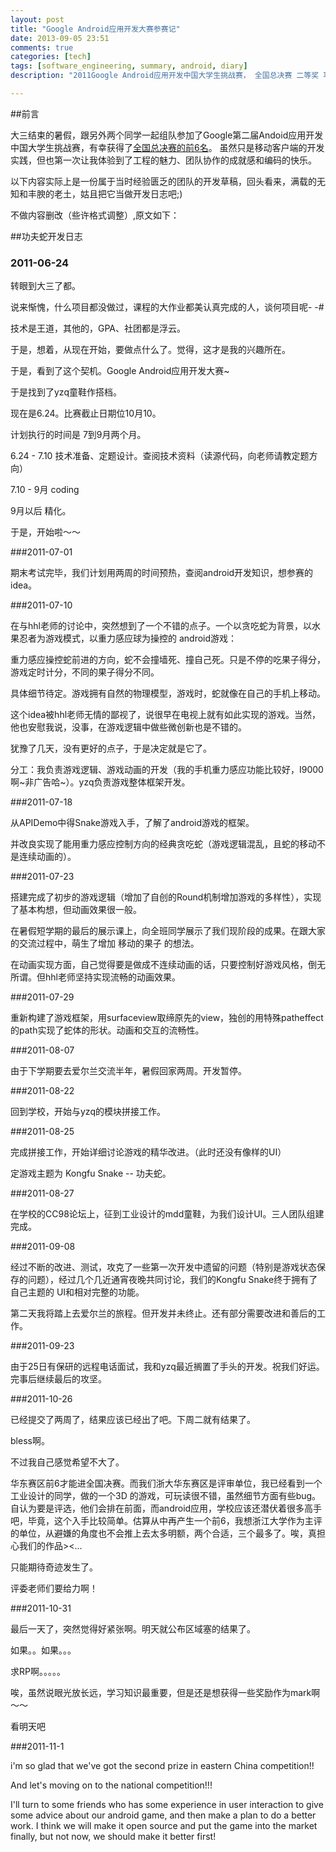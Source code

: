 ```yaml
---
layout: post
title: "Google Android应用开发大赛参赛记"
date: 2013-09-05 23:51
comments: true
categories: [tech]
tags: [software_engineering, summary, android, diary]
description: "2011Google Android应用开发中国大学生挑战赛， 全国总决赛 二等奖 功夫蛇  申亚鹏  叶志强  毛愚晰"

---
```


##前言

大三结束的暑假，跟另外两个同学一起组队参加了Google第二届Andoid应用开发中国大学生挑战赛，有幸获得了[全国总决赛的前6名](http://www.google.cn/university/androidchallenge/2011/gallery.html#tab=d1-13)。
虽然只是移动客户端的开发实践，但也第一次让我体验到了工程的魅力、团队协作的成就感和编码的快乐。


以下内容实际上是一份属于当时经验匮乏的团队的开发草稿，回头看来，满载的无知和丰腴的老土，姑且把它当做开发日志吧;)


不做内容删改（些许格式调整）,原文如下：

<!--more-->

##功夫蛇开发日志

### 2011-06-24

转眼到大三了都。

说来惭愧，什么项目都没做过，课程的大作业都美认真完成的人，谈何项目呢- -#

技术是王道，其他的，GPA、社团都是浮云。

于是，想着，从现在开始，要做点什么了。觉得，这才是我的兴趣所在。

于是，看到了这个契机。Google Android应用开发大赛~

于是找到了yzq童鞋作搭档。

现在是6.24。比赛截止日期位10月10。

计划执行的时间是 7到9月两个月。

6.24 - 7.10 技术准备、定题设计。查阅技术资料（读源代码，向老师请教定题方向）

7.10 - 9月 coding

9月以后 精化。

于是，开始啦～～

###2011-07-01

期末考试完毕，我们计划用两周的时间预热，查阅android开发知识，想参赛的idea。


###2011-07-10

在与hhl老师的讨论中，突然想到了一个不错的点子。一个以贪吃蛇为背景，以水果忍者为游戏模式，以重力感应球为操控的 android游戏：

重力感应操控蛇前进的方向，蛇不会撞墙死、撞自己死。只是不停的吃果子得分，游戏定时计分，不同的果子得分不同。

具体细节待定。游戏拥有自然的物理模型，游戏时，蛇就像在自己的手机上移动。
   
这个idea被hhl老师无情的鄙视了，说很早在电视上就有如此实现的游戏。当然，他也安慰我说，没事，在游戏逻辑中做些微创新也是不错的。

犹豫了几天，没有更好的点子，于是决定就是它了。

分工：我负责游戏逻辑、游戏动画的开发（我的手机重力感应功能比较好，I9000啊~非广告哈~）。yzq负责游戏整体框架开发。

###2011-07-18

从APIDemo中得Snake游戏入手，了解了android游戏的框架。

并改良实现了能用重力感应控制方向的经典贪吃蛇（游戏逻辑混乱，且蛇的移动不是连续动画的）。

###2011-07-23

搭建完成了初步的游戏逻辑（增加了自创的Round机制增加游戏的多样性），实现了基本构想，但动画效果很一般。
   
在暑假短学期的最后的展示课上，向全班同学展示了我们现阶段的成果。在跟大家的交流过程中，萌生了增加 移动的果子 的想法。

在动画实现方面，自己觉得要是做成不连续动画的话，只要控制好游戏风格，倒无所谓。但hhl老师坚持实现流畅的动画效果。

###2011-07-29
  
重新构建了游戏框架，用surfaceview取缔原先的view，独创的用特殊patheffect的path实现了蛇体的形状。动画和交互的流畅性。
   
###2011-08-07
  
由于下学期要去爱尔兰交流半年，暑假回家两周。开发暂停。

###2011-08-22
  
回到学校，开始与yzq的模块拼接工作。

###2011-08-25

完成拼接工作，开始详细讨论游戏的精华改进。（此时还没有像样的UI）
   
定游戏主题为 Kongfu Snake -- 功夫蛇。

###2011-08-27
   
在学校的CC98论坛上，征到工业设计的mdd童鞋，为我们设计UI。三人团队组建完成。

###2011-09-08
 
经过不断的改进、测试，攻克了一些第一次开发中遗留的问题（特别是游戏状态保存的问题），经过几个几近通宵夜晚共同讨论，我们的Kongfu Snake终于拥有了自己主题的  UI和相对完整的功能。
 
第二天我将踏上去爱尔兰的旅程。但开发并未终止。还有部分需要改进和善后的工作。

###2011-09-23
  
由于25日有保研的远程电话面试，我和yzq最近搁置了手头的开发。祝我们好运。完事后继续最后的攻坚。


###2011-10-26

已经提交了两周了，结果应该已经出了吧。下周二就有结果了。

bless啊。

不过我自己感觉希望不大了。

华东赛区前6才能进全国决赛。而我们浙大华东赛区是评审单位，我已经看到一个工业设计的同学，做的一个3D 的游戏，可玩读很不错，虽然细节方面有些bug。自认为要是评选，他们会排在前面，而android应用，学校应该还潜伏着很多高手吧，毕竟，这个入手比较简单。估算从中再产生一个前6，我想浙江大学作为主评的单位，从避嫌的角度也不会推上去太多明额，两个合适，三个最多了。唉，真担心我们的作品><...

只能期待奇迹发生了。

评委老师们要给力啊！

###2011-10-31

最后一天了，突然觉得好紧张啊。明天就公布区域塞的结果了。

如果。。如果。。。

求RP啊。。。。。

唉，虽然说眼光放长远，学习知识最重要，但是还是想获得一些奖励作为mark啊～～

看明天吧


###2011-11-1

i'm so glad that we've got the second prize in eastern China competition!!

And let's moving on to the national competition!!!

I'll turn to some friends who has some experience in user interaction to give some advice  about our android game,
and then make a plan to do a better work.
I think we will make it open source and put the game into the market finally, but not now, we should make it better first!